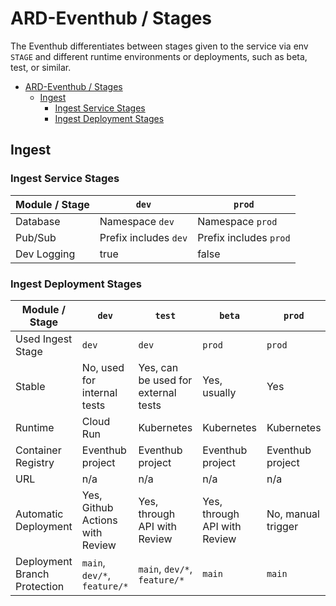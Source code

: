 # ARD-Eventhub / Stages

The Eventhub differentiates between stages given to the service via env `STAGE` and different runtime environments or deployments, such as beta, test, or similar.

- [ARD-Eventhub / Stages](#ard-eventhub--stages)
  - [Ingest](#ingest)
    - [Ingest Service Stages](#ingest-service-stages)
    - [Ingest Deployment Stages](#ingest-deployment-stages)

## Ingest

### Ingest Service Stages

| Module / Stage | `dev`                 | `prod`                 |
| -------------- | --------------------- | ---------------------- |
| Database       | Namespace `dev`       | Namespace `prod`       |
| Pub/Sub        | Prefix includes `dev` | Prefix includes `prod` |
| Dev Logging    | true                  | false                  |

### Ingest Deployment Stages

| Module / Stage               | `dev`                           | `test`                              | `beta`                       | `prod`             |
| ---------------------------- | ------------------------------- | ----------------------------------- | ---------------------------- | ------------------ |
| Used Ingest Stage            | `dev`                           | `dev`                               | `prod`                       | `prod`             |
| Stable                       | No, used for internal tests     | Yes, can be used for external tests | Yes, usually                 | Yes                |
| Runtime                      | Cloud Run                       | Kubernetes                          | Kubernetes                   | Kubernetes         |
| Container Registry           | Eventhub project                | Eventhub project                    | Eventhub project             | Eventhub project   |
| URL                          | n/a                             | n/a                                 | n/a                          | n/a                |
| Automatic Deployment         | Yes, Github Actions with Review | Yes, through API with Review        | Yes, through API with Review | No, manual trigger |
| Deployment Branch Protection | `main`, `dev/*`, `feature/*`    | `main`, `dev/*`, `feature/*`        | `main`                       | `main`             |
